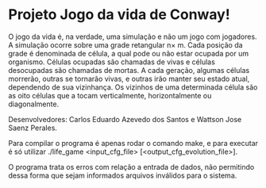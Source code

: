 # Projeto Jogo da vida de Conway!
O jogo da vida é, na verdade, uma simulação e não um jogo com jogadores. A simulação ocorre sobre uma grade retangular n× m. Cada posição da grade é denominada de célula, a qual pode ou não estar ocupada por um organismo. Células ocupadas são chamadas de vivas e células desocupadas são chamadas de mortas. A cada geração, algumas células morrerão, outras se tornarão vivas, e outras irão manter seu estado atual, dependendo de sua vizinhança. Os vizinhos de uma determinada célula são as oito células que a tocam verticalmente, horizontalmente ou diagonalmente.  

Desenvolvedores: Carlos Eduardo Azevedo dos Santos e Wattson Jose Saenz Perales.  

Para compilar o programa é apenas rodar o comando make, e para executar é só utilizar ./life_game <input_cfg_file> [<output_cfg_evolution_file>].  

O programa trata os erros com relação a entrada de dados, não permitindo dessa forma que sejam informados arquivos inválidos para o sistema.